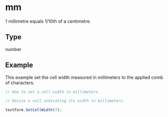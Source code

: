 # mm

1 millimetre equals 1/10th of a centimetre.

## Type

number



## Example

This example set the cell width measured in millimeters to the applied comb of characters.

```javascript editor-docx
// How to set a cell width in millimeters.

// Resize a cell indicating its width in millimeters.

textForm.SetCellWidth(7);
```
